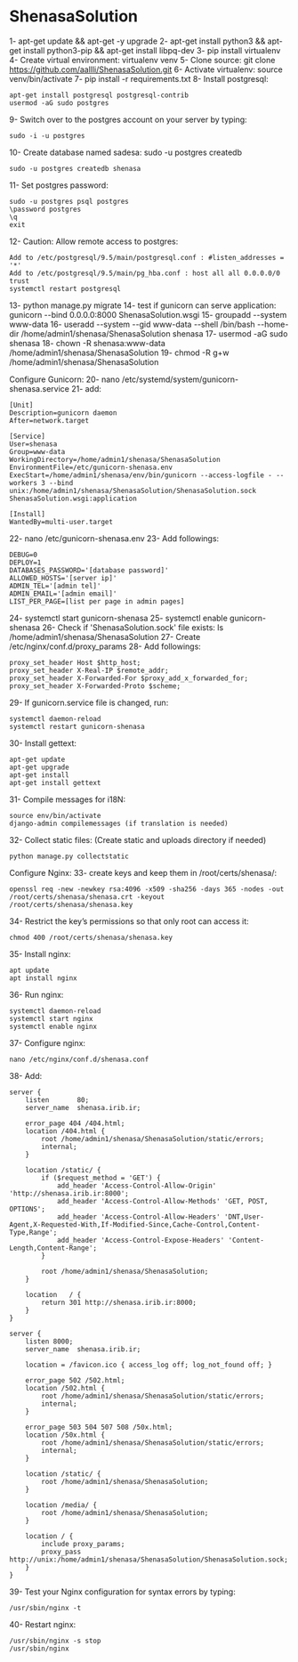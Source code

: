 # ShenasaSolution

1- apt-get update && apt-get -y upgrade
2- apt-get install python3 && apt-get install python3-pip && apt-get install libpq-dev
3- pip install virtualenv
4- Create virtual environment: virtualenv venv
5- Clone source: git clone https://github.com/aallli/ShenasaSolution.git
6- Activate virtualenv: source venv/bin/activate
7- pip install -r requirements.txt
8- Install postgresql:

    apt-get install postgresql postgresql-contrib
    usermod -aG sudo postgres

9- Switch over to the postgres account on your server by typing:
    
    sudo -i -u postgres

10- Create database named sadesa: sudo -u postgres createdb

    sudo -u postgres createdb shenasa

11- Set postgres password: 
    
    sudo -u postgres psql postgres
    \password postgres
    \q
    exit 

12- Caution: Allow remote access to postgres:
    
    Add to /etc/postgresql/9.5/main/postgresql.conf : #listen_addresses = '*'
    Add to /etc/postgresql/9.5/main/pg_hba.conf : host all all 0.0.0.0/0 trust
    systemctl restart postgresql

13- python manage.py migrate
14- test if gunicorn can serve application: gunicorn --bind 0.0.0.0:8000 ShenasaSolution.wsgi
15- groupadd --system www-data
16- useradd --system --gid www-data --shell /bin/bash --home-dir /home/admin1/shenasa/ShenasaSolution shenasa
17- usermod -aG sudo shenasa
18- chown -R shenasa:www-data /home/admin1/shenasa/ShenasaSolution
19- chmod -R g+w /home/admin1/shenasa/ShenasaSolution

Configure Gunicorn:
20- nano /etc/systemd/system/gunicorn-shenasa.service
21- add:
    
    [Unit]
    Description=gunicorn daemon
    After=network.target
    
    [Service]
    User=shenasa
    Group=www-data
    WorkingDirectory=/home/admin1/shenasa/ShenasaSolution
    EnvironmentFile=/etc/gunicorn-shenasa.env
    ExecStart=/home/admin1/shenasa/env/bin/gunicorn --access-logfile - --workers 3 --bind unix:/home/admin1/shenasa/ShenasaSolution/ShenasaSolution.sock ShenasaSolution.wsgi:application
    
    [Install]
    WantedBy=multi-user.target
        
22- nano /etc/gunicorn-shenasa.env
23- Add followings:
    
    DEBUG=0
    DEPLOY=1
    DATABASES_PASSWORD='[database password]'
    ALLOWED_HOSTS='[server ip]'
    ADMIN_TEL='[admin tel]'
    ADMIN_EMAIL='[admin email]'
    LIST_PER_PAGE=[list per page in admin pages]
    
24- systemctl start gunicorn-shenasa
25- systemctl enable gunicorn-shenasa
26- Check if 'ShenasaSolution.sock' file exists: ls /home/admin1/shenasa/ShenasaSolution
27- Create /etc/nginx/conf.d/proxy_params
28- Add followings:

    proxy_set_header Host $http_host;
    proxy_set_header X-Real-IP $remote_addr;
    proxy_set_header X-Forwarded-For $proxy_add_x_forwarded_for;
    proxy_set_header X-Forwarded-Proto $scheme;

29- If gunicorn.service file is changed, run:

    systemctl daemon-reload
    systemctl restart gunicorn-shenasa

30- Install gettext:

    apt-get update
    apt-get upgrade
    apt-get install
    apt-get install gettext

31- Compile messages for i18N:
    
    source env/bin/activate
    django-admin compilemessages (if translation is needed)

32- Collect static files: (Create static and uploads directory if needed)
 
    python manage.py collectstatic

Configure Nginx:
33- create keys and keep them in /root/certs/shenasa/:
    
    openssl req -new -newkey rsa:4096 -x509 -sha256 -days 365 -nodes -out /root/certs/shenasa/shenasa.crt -keyout /root/certs/shenasa/shenasa.key

34- Restrict the key’s permissions so that only root can access it:
    
    chmod 400 /root/certs/shenasa/shenasa.key

35- Install nginx:

    apt update
    apt install nginx

36- Run nginx:

    systemctl daemon-reload
    systemctl start nginx
    systemctl enable nginx
    
37- Configure nginx:

    nano /etc/nginx/conf.d/shenasa.conf

38- Add:
    
    server {
        listen       80;
        server_name  shenasa.irib.ir;
    
        error_page 404 /404.html;
        location /404.html {
            root /home/admin1/shenasa/ShenasaSolution/static/errors;
            internal;
        }
    
        location /static/ {
            if ($request_method = 'GET') {
                add_header 'Access-Control-Allow-Origin' 'http://shenasa.irib.ir:8000';
                add_header 'Access-Control-Allow-Methods' 'GET, POST, OPTIONS';
                add_header 'Access-Control-Allow-Headers' 'DNT,User-Agent,X-Requested-With,If-Modified-Since,Cache-Control,Content-Type,Range';
                add_header 'Access-Control-Expose-Headers' 'Content-Length,Content-Range';
            }
    
            root /home/admin1/shenasa/ShenasaSolution;
        }
    
        location   / {
            return 301 http://shenasa.irib.ir:8000;
        }
    }
    
    server {
        listen 8000;
        server_name  shenasa.irib.ir;
    
        location = /favicon.ico { access_log off; log_not_found off; }
    
        error_page 502 /502.html;
        location /502.html {
            root /home/admin1/shenasa/ShenasaSolution/static/errors;
            internal;
        }
    
        error_page 503 504 507 508 /50x.html;
        location /50x.html {
            root /home/admin1/shenasa/ShenasaSolution/static/errors;
            internal;
        }
    
        location /static/ {
            root /home/admin1/shenasa/ShenasaSolution;
        }
    
        location /media/ {
            root /home/admin1/shenasa/ShenasaSolution;
        }
    
        location / {
            include proxy_params;
            proxy_pass http://unix:/home/admin1/shenasa/ShenasaSolution/ShenasaSolution.sock;
        }
    }

39- Test your Nginx configuration for syntax errors by typing: 

    /usr/sbin/nginx -t

40- Restart nginx:

    /usr/sbin/nginx -s stop
    /usr/sbin/nginx